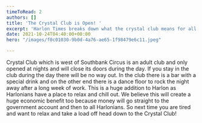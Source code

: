 ```yaml
---
timeToRead: 2
authors: []
title: 'The Crystal Club is Open! '
excerpt: 'Harlon Times breaks down what the crystal club means for all Harlonians. '
date: 2021-10-24T04:40:00+00:00
hero: "/images/f0c01030-9b0d-4a76-ae65-1f98479e6c11.jpeg"

---
```

Crystal Club which is west of Southbank Circus is an adult club and only opened at nights and will close its doors during the day. If you stay in the club during the day there will be no way out. In the club there is a bar with a special drink and on the other end there is a dance floor to rock the night away after a long week of work. This is a huge addition to Harlon as Harlonians have a place to relax and chill out. We believe this will create a huge economic benefit too because money will go straight to the government account and then to all Harlonians. So next time you are tired and want to relax and take a load off head down to the Crystal Club!